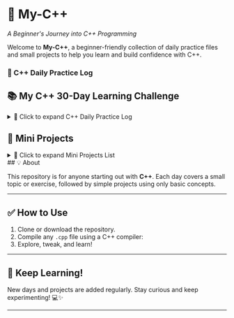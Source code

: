 # 🌟 My-C++  
*A Beginner's Journey into C++ Programming*  

Welcome to **My-C++**, a beginner-friendly collection of daily practice files and small projects to help you learn and build confidence with C++.  
  

### 📘 C++ Daily Practice Log
## 📚 My C++ 30-Day Learning Challenge

<details>
<summary>📘 Click to expand C++ Daily Practice Log</summary>

<br>

| <div align="center">**Day**</div> | **Topic**                                     | **File**                                           |
|:---------------------------------:|-----------------------------------------------|----------------------------------------------------|
| <div align="center">Day 1</div>   | Hello, World!                                 | [Hello, World!](day1.cpp)                          |
| <div align="center">Day 2</div>   | Comments                                      | [Day2.cpp](Day2.cpp)                               |
| <div align="center">Day 3</div>   | User Inputs                                   | [Day3.cpp](Day3.cpp)                               |
| <div align="center">Day 4</div>   | Sum Calculator                                | [Day4.cpp](Day4.cpp)                               |
| <div align="center">Day 5</div>   | Slope Calculator                              | [Day5.cpp](Day5.cpp)                               |
| <div align="center">Day 6</div>   | Positive, Negative or Zero                    | [Day6.cpp](Day6.cpp)                               |
| <div align="center">Day 7</div>   | Integer Comparison                            | [Day7.cpp](Day7.cpp)                               |
| <div align="center">Day 8</div>   | `sizeof` Operator                             | [Day8.cpp](Day8.cpp)                               |
| <div align="center">Day 9</div>   | ASCII Decoder (User Input)                    | [Day9.cpp](Day9.cpp)                               |
| <div align="center">Day 10</div>  | Introduction to Operators                     | [Day10.cpp](Day10.cpp)                             |
| <div align="center">Day 11</div>  | Datatypes Overview                            | [Day11final.cpp](Day11final.cpp)                   |
|                                   | ├── Integer Types                              | [Day11-00.cpp](Day11-00.cpp)                       |
|                                   | ├── Float Types                                | [Day11-01.cpp](Day11-01.cpp)                       |
|                                   | ├── Char Types                                 | [Day11-02.cpp](Day11-02.cpp)                       |
|                                   | └── Bool Types                                 | [Day11-03.cpp](Day11-03.cpp)                       |
| <div align="center">Day 12</div>  | Relational Operators                          | [Day12-00.cpp](Day12-00.cpp)                       |
|                                   | └── Logical Operators                          | [Day12-01.cpp](Day12-01.cpp)                       |
| <div align="center">Day 13</div>  | if/else & Control Structures                  |                                                    |
|                                   | ├── `if else`                                  | [Day13-00.cpp](Day13-00.cpp)                       |
|                                   | ├── `else if`                                  | [Day13-01.cpp](Day13-01.cpp)                       |
|                                   | ├── `switch`                                   | [Day13-02.cpp](Day13-02.cpp)                       |
|                                   | └── Ternary Operator                           | [Day13-03.cpp](Day13-03.cpp)                       |
| <div align="center">Day 14</div>  | Loops (while, do-while, for)                  | [Day14-00.cpp](Day14-00.cpp)                       |
| <div align="center">Day 15</div>  | Functions                                     | [Day15-00.cpp](Day15-00.cpp)                       |
|                                   | ├── Void Functions                             | [Day15-01.cpp](Day15-01.cpp)                       |
|                                   | └── Functions with Parameters                  | [Day15-02.cpp](Day15-02.cpp)                       |
| <div align="center">Day 16</div>  | Functions with Return Values                  | [Day16.cpp](Day16.cpp)                             |
|                                   | └── User-Input Array in C++                    | [Day16-00.cpp](Day16-00.cpp)                       |

</details>


## 🚀 Mini Projects

<details>
<summary>📂 Click to expand Mini Projects List</summary>

<br>

| <div align="center">**Project**</div> | **Description**                          | **File**                                              |
|:-------------------------------------:|-------------------------------------------|--------------------------------------------------------|
| <div align="center">Project 0</div>   | User Bio Generator                        | [Project0.cpp](Project0.cpp)                          |
| <div align="center">Project 1</div>   | Mini Survey Collector                     | [Project1.cpp](Project1.cpp)                          |
| <div align="center">Project 2</div>   | User Bio Generator (Revised)              | [Project2.cpp](Project2.cpp)                          |
| <div align="center">Project 3</div>   | BMI Calculator                            | [Project3.cpp](Project3.cpp)                          |
| <div align="center">Project 4</div>   | Temperature Converter                     | [project4.cpp](project4.cpp)                          |
| <div align="center">Project 5</div>   | Age in Days, Weeks & Months               | [project5.cpp](project5.cpp)                          |
| <div align="center">Project 6</div>   | Remainder of Division                     | [project6.cpp](project6.cpp)                          |
| <div align="center">Project 7</div>   | Check Voting Eligibility                  | [Project7.cpp](Project7.cpp)                          |
| <div align="center">Project 8</div>   | Check if a Triangle is Valid              | [Project8.cpp](Project8.cpp)                          |
| <div align="center">Project 9</div>   | Grade Evaluator                           | [Project9.cpp](Project9.cpp)                          |
| <div align="center">Project 10</div>  | Age Group Categorizer                     | [Project10.cpp](Project10.cpp)                        |
| <div align="center">Project 11</div>  | Vote Eligibility                          | [Project11.cpp](Project11.cpp)                        |
| <div align="center">Project 12</div>  | Leap Year Checker                         | [Project12.cpp](Project12.cpp)                        |
| <div align="center">Project 13</div>  | Vowel or Consonant                        | [Project13.cpp](Project13.cpp)                        |
| <div align="center">Project 14</div>  | Simple Login System                       | [Project14.cpp](Project14.cpp)                        |
| <div align="center">Project 15</div>  | Menu-driven Food Order                    | [Project15.cpp](Project15.cpp)                        |
| <div align="center">Project 16</div>  | Traffic Light Simulator                   | [Project16.cpp](Project16.cpp)                        |
| <div align="center">Project 17</div>  | Simple ATM Interface                      | [Project17.cpp](Project17.cpp)                        |
| <div align="center">Project 18</div>  | Multiple of the Other                     | [Project18.cpp](Project18.cpp)                        |
| <div align="center">Project 19</div>  | Speed Limit Warning System                | [Project19.cpp](Project19.cpp)                        |
| <div align="center">Project 20</div>  | Print Numbers 1 to N                      | [Project20.cpp](Project20.cpp)                        |
| <div align="center">Project 21</div>  | Sum of Digits                             | [Project21.cpp](Project21.cpp)                        |
| <div align="center">Project 22</div>  | Reverse a Number                          | [Project22.cpp](Project22.cpp)                        |
| <div align="center">Project 23</div>  | Prime Number Checker                      | [Project23.cpp](Project23.cpp)                        |
| <div align="center">Project 24</div>  | Greatest Common Factor                    | [Project24.cpp](Project24.cpp)                        |
| <div align="center">Project 25</div>  | Repeat Until “No”                         | [Project25.cpp](Project25.cpp)                        |
| <div align="center">Project 26</div>  | Password Checker (do while)               | [Project26.cpp](Project26.cpp)                        |
| <div align="center">Project 27</div>  | Limited Login Attempts                    | [Project27.cpp](Project27.cpp)                        |
| <div align="center">Project 28</div>  | Multiplication Table                      | [Project28.cpp](Project28.cpp)                        |
| <div align="center">Project 29</div>  | Sum of First N Natural Numbers (for loop) | [Project29.cpp](Project29.cpp)                        |
| <div align="center">Project 30</div>  | Factorial of a Number                     | [Project30.cpp](Project30.cpp)                        |
| <div align="center">Project 31</div>  | Reverse Counting                          | [Project31.cpp](Project31.cpp)                        |
| <div align="center">Project 32</div>  | Fibonacci Series                          | [Project32.cpp](Project32.cpp)                        |
| <div align="center">Project 33</div>  | Count Digits                              | [Project33.cpp](Project33.cpp)                        |
| <div align="center">Project 34</div>  | Square Pattern                            | [Project34.cpp](Project34.cpp)                        |
| <div align="center">Project 35</div>  | Print ASCII Values                        | [Project35.cpp](Project35.cpp)                        |
| <div align="center">Project 36</div>  | Binary to Decimal                         | [Project36.cpp](Project36.cpp)                        |
| <div align="center">Project 37</div>  | Square and Cube                           | [Project37.cpp](Project37.cpp)                        |
| <div align="center">Project 38</div>  | Simple Menu Display                       | [Project38.cpp](Project38.cpp)                        |
| <div align="center">Project 39</div>  | Even or Odd Checker (Functions)           | [Project39.cpp](Project39.cpp)                        |
| <div align="center">Project 40</div>  | Factorial using Functions                 | [Project40.cpp](Project40.cpp)                        |
| <div align="center">Project 41</div>  | Find Max and Min in Array                 | [Project41.cpp](Project41.cpp)                        |
| <div align="center">Project 42</div>  | Reverse Array                             | [Project42.cpp](Project42.cpp)                        |
| <div align="center">Project 43</div>  | Sum & Average of Array Elements           | [Project43.cpp](Project43.cpp)                        |
| <div align="center">Project 44</div>  | Linear Search in an Array                 | [Project44.cpp](Project44.cpp)                        |
| <div align="center">Project 45</div>  | Insert Element at Specific Position       | [Project45.cpp](Project45.cpp)                        |
| <div align="center">Project 46</div>  | Delete Element from Specific Position     | [Project46.cpp](Project46.cpp)                        |

</details>
## 💡 About  
  
This repository is for anyone starting out with **C++**. Each day covers a small topic or exercise, followed by simple projects using only basic concepts.  
  
---  
  
## ✅ How to Use  
  
1. Clone or download the repository.  
2. Compile any `.cpp` file using a C++ compiler:  
3. Explore, tweak, and learn!  
  
---  
  
## 🧠 Keep Learning!  
  
New days and projects are added regularly. Stay curious and keep experimenting! 💻✨  
  
---  
  

